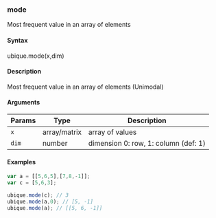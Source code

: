 ### mode

Most frequent value in an array of elements


#### Syntax

ubique.mode(x,dim)


#### Description

Most frequent value in an array of elements (Unimodal)  



#### Arguments

|Params|Type|Description
|---------|----|-----------
|`x` | array/matrix | array of values
|`dim` | number | dimension 0: row, 1: column (def: 1)


#### Examples

```js
var a = [[5,6,5],[7,8,-1]];
var c = [5,6,3];

ubique.mode(c); // 3
ubique.mode(a,0); // [5, -1]
ubique.mode(a); // [[5, 6, -1]]
```


